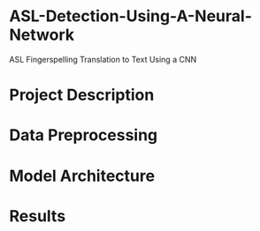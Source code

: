# ASL-Detection-Using-A-Neural-Network
ASL Fingerspelling Translation to Text Using a CNN

# Project Description
### 

# Data Preprocessing

# Model Architecture

# Results
